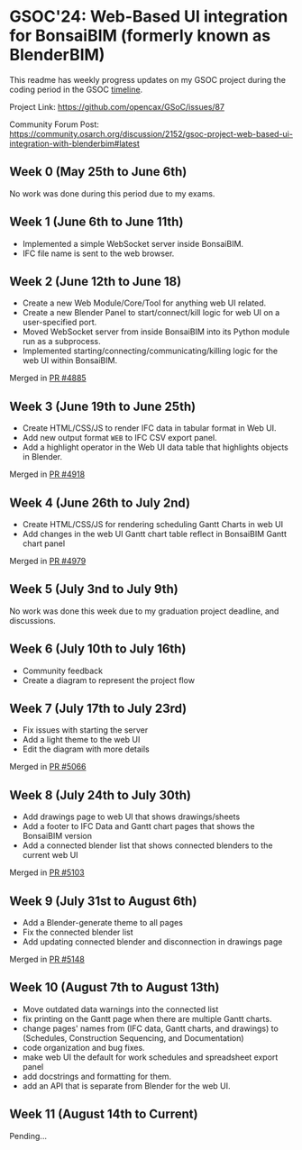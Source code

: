 # GSOC'24: Web-Based UI integration for BonsaiBIM (formerly known as BlenderBIM)

This readme has weekly progress updates on my GSOC project during the coding period in the GSOC [timeline](https://developers.google.com/open-source/gsoc/timeline).

Project Link: https://github.com/opencax/GSoC/issues/87

Community Forum Post: https://community.osarch.org/discussion/2152/gsoc-project-web-based-ui-integration-with-blenderbim#latest

## Week 0 (May 25th to June 6th)

No work was done during this period due to my exams.

## Week 1 (June 6th to June 11th)

- Implemented a simple WebSocket server inside BonsaiBIM.
- IFC file name is sent to the web browser.

## Week 2 (June 12th to June 18)

- Create a new Web Module/Core/Tool for anything web UI related.
- Create a new Blender Panel to start/connect/kill logic for web UI on a user-specified port.
- Moved WebSocket server from inside BonsaiBIM into its Python module run as a subprocess. 
- Implemented starting/connecting/communicating/killing logic for the web UI within BonsaiBIM.

Merged in [PR #4885](https://github.com/IfcOpenShell/IfcOpenShell/pull/4885#issuecomment-2175543797)

## Week 3 (June 19th to June 25th)

- Create HTML/CSS/JS to render IFC data in tabular format in Web UI.
- Add new output format `WEB` to IFC CSV export panel.
- Add a highlight operator in the Web UI data table that highlights objects in Blender.

Merged in [PR #4918](https://github.com/IfcOpenShell/IfcOpenShell/pull/4918)

## Week 4 (June 26th to July 2nd)

- Create HTML/CSS/JS for rendering scheduling Gantt Charts in web UI
- Add changes in the web UI Gantt chart table reflect in BonsaiBIM Gantt chart panel

Merged in [PR #4979](https://github.com/IfcOpenShell/IfcOpenShell/pull/4979)

## Week 5 (July 3nd to July 9th)

No work was done this week due to my graduation project deadline, and discussions.

## Week 6 (July 10th to July 16th)

- Community feedback
- Create a diagram to represent the project flow

## Week 7 (July 17th to July 23rd)

- Fix issues with starting the server
- Add a light theme to the web UI
- Edit the diagram with more details

Merged in [PR #5066](https://github.com/IfcOpenShell/IfcOpenShell/pull/5066)

## Week 8 (July 24th to July 30th)

- Add drawings page to web UI that shows drawings/sheets
- Add a footer to IFC Data and Gantt chart pages that shows the BonsaiBIM version
- Add a connected blender list that shows connected blenders to the current web UI

Merged in [PR #5103](https://github.com/IfcOpenShell/IfcOpenShell/pull/5103)

## Week 9 (July 31st to August 6th)

- Add a Blender-generate theme to all pages
- Fix the connected blender list
- Add updating connected blender and disconnection in drawings page

Merged in [PR #5148](https://github.com/IfcOpenShell/IfcOpenShell/pull/5148)

## Week 10 (August 7th to August 13th)

- Move outdated data warnings into the connected list
- fix printing on the Gantt page when there are multiple Gantt charts.
- change pages' names from (IFC data, Gantt charts, and drawings) to (Schedules, Construction Sequencing, and Documentation) 
- code organization and bug fixes.
- make web UI the default for work schedules and spreadsheet export panel
- add docstrings and formatting for them.
- add an API that is separate from Blender for the web UI.

## Week 11 (August 14th to Current)

Pending...
